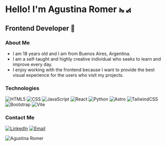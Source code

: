 <h1>Hello! I'm Agustina Romer ⦮ ⦯</h1>
<h2>Frontend Developer 🎨</h2>

### About Me
- I am 18 years old and I am from Buenos Aires, Argentina.
- I am a self-taught and highly creative individual who seeks to learn and improve every day.
- I enjoy working with the frontend because I want to provide the best visual experience for the users who visit my projects.

### Technologies
  ![HTML5](https://img.shields.io/badge/-HTML5-333333?style=flat&logo=HTML5)
  ![CSS](https://img.shields.io/badge/-CSS-333333?style=flat&logo=CSS3&logoColor=1572B6)
  ![JavaScript](https://img.shields.io/badge/-JavaScript-333333?style=flat&logo=javascript)
  ![React](https://img.shields.io/badge/-React-333333?style=flat&logo=React)
  ![Python](https://img.shields.io/badge/-Python-333333?style=flat&logo=Python)
  ![Astro](https://img.shields.io/badge/-Astro-333333?style=flat&logo=Astro)
  ![TailwindCSS](https://img.shields.io/badge/-TailwindCSS-333333?style=flat&logo=TailwindCSS)
  ![Bootstrap](https://img.shields.io/badge/-Bootstrap-333333?style=flat&logo=Bootstrap)
  ![Vite](https://img.shields.io/badge/-Vite-333333?style=flat&logo=Vite)
 

### Contact Me
<a href="https://www.linkedin.com/in/agustinaromer"><img alt="LinkedIn" src="https://img.shields.io/badge/LinkedIn-Agustina%20Romer-blue?style=flat-square&logo=linkedin"></a> 
<a href="agustinaromer6@gmail.com"><img alt="Email" src="https://img.shields.io/badge/Gmail-agustinaromer6@gmail.com-blue?style=flat-square&logo=gmail"></a>  


<p align="left"> <img src="https://komarev.com/ghpvc/?username=agusrom6&label=Profile%20views&color=0e75b6&style=flat" alt="Agustina Romer" /> </p>
